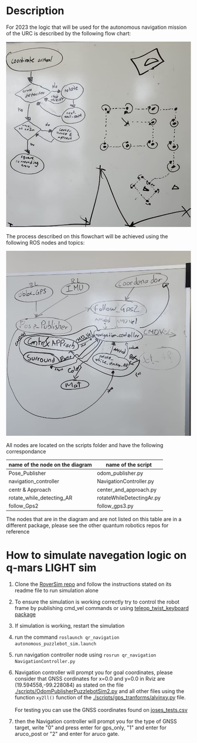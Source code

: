 # Description

For 2023 the logic that will be used for the autonomous navigation mission of the URC is described by the following flow chart: 

![flow_chart](./diagrams/nav_flow_chart.jpeg "flow_chart")

The process described on this flowchart will be achieved using the following ROS nodes and topics:

![node_diagram](./diagrams/navigation_nodes.jpeg "node_diagram")

All nodes are located on the scripts folder and have the following correspondance

| name of the node on the diagram | name of the script        |
|---------------------------------|---------------------------|
| Pose_Publisher                  | odom_publisher.py         |
| navigation_controller           | NavigationController.py   |
| centr & Approach                | center_and_approach.py    |
| rotate_while_detecting_AR       | rotateWhileDetectingAr.py |
| follow_Gps2                     | follow_gps3.py            |

The nodes that are in the diagram and are not listed on this table are in a different package, please see the other quantum robotics repos for reference

# How to simulate navegation logic on q-mars LIGHT sim

1. Clone the [RoverSim repo](https://github.com/QuantumRoboticsURC/RoverSim) and follow the instructions stated on its readme file to run simulation alone
2. To ensure the simulation is working correctly try to control the robot frame by publishing cmd_vel commands or using [teleop_twist_keyboard package](http://wiki.ros.org/teleop_twist_keyboard)
3. If simulation is working, restart the simulation 
4. run the command `roslaunch qr_navigation autonomous_puzzlebot_sim.launch`
5. run navigation controller node using `rosrun qr_navigation NavigationController.py` 
6. Navigation controller will prompt you for goal coordinates, please consider that GNSS cordinates for x=0.0 and y=0.0 in Rviz are (19.594558,-99.228084) as stated on the file [./scripts/OdomPublisherPuzzlebotSim2.py](./scripts/OdomPublisherPuzzlebotSim2.py) and all other files using the function `xy2ll()` function of the [./scripts/gps_tranforms/alvinxy.py](./scripts/gps_tranforms/alvinxy.py) file. <br><br>
For testing you can use the GNSS coordinates found on [joses_tests.csv](./scripts/csv_files/joses_tests.csv)

1. then the Navigation controller will prompt you for the type of GNSS target, write "0" and press enter for gps_only, "1" and enter for aruco_post or "2" and enter for aruco gate.   